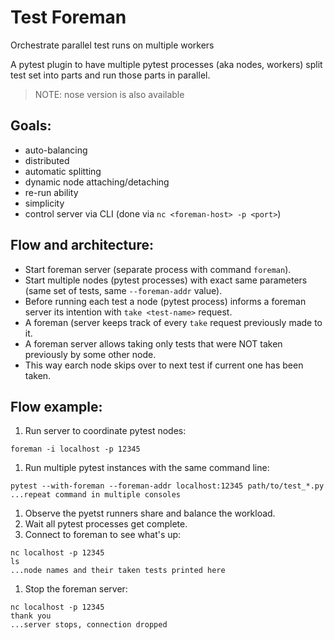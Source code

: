 Test Foreman
===
Orchestrate parallel test runs on multiple workers

A pytest plugin to have multiple pytest processes (aka nodes, workers) split
test set into parts and run those parts in parallel.

> NOTE: nose version is also available

Goals:
---
* auto-balancing
* distributed
* automatic splitting
* dynamic node attaching/detaching
* re-run ability
* simplicity
* control server via CLI (done via `nc <foreman-host> -p <port>`)

Flow and architecture:
---
* Start foreman server (separate process with command `foreman`).
* Start multiple nodes (pytest processes) with exact same parameters
  (same set of tests, same `--foreman-addr` value).
* Before running each test a node (pytest process) informs a foreman server
  its intention with `take <test-name>` request.
* A foreman (server keeps track of every `take` request previously made to it.
* A foreman server allows taking only tests that were NOT taken previously by
  some other node.
* This way earch node skips over to next test if current one has been taken.


Flow example:
---
1. Run server to coordinate pytest nodes:
  ```
  foreman -i localhost -p 12345
  ```
1. Run multiple pytest instances with the same command line:
  ```
  pytest --with-foreman --foreman-addr localhost:12345 path/to/test_*.py
  ...repeat command in multiple consoles
  ```
1. Observe the pyetst runners share and balance the workload.
1. Wait all pytest processes get complete.
1. Connect to foreman to see what's up:
  ```
  nc localhost -p 12345
  ls
  ...node names and their taken tests printed here
  ```
1. Stop the foreman server:
  ```
  nc localhost -p 12345
  thank you
  ...server stops, connection dropped
  ```